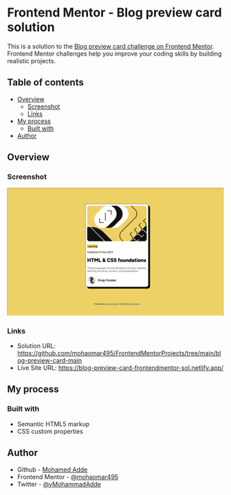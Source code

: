 # Frontend Mentor - Blog preview card solution

This is a solution to the [Blog preview card challenge on Frontend Mentor](https://www.frontendmentor.io/challenges/blog-preview-card-ckPaj01IcS). Frontend Mentor challenges help you improve your coding skills by building realistic projects. 

## Table of contents

- [Overview](#overview)
  - [Screenshot](#screenshot)
  - [Links](#links)
- [My process](#my-process)
  - [Built with](#built-with)
- [Author](#author)


## Overview

### Screenshot

![](./screenshot.png)

### Links

- Solution URL: https://github.com/mohaomar495/FrontendMentorProjects/tree/main/blog-preview-card-main
- Live Site URL: https://blog-preview-card-frontendmentor-sol.netlify.app/

## My process

### Built with

- Semantic HTML5 markup
- CSS custom properties

## Author

- Github - [Mohamed Adde](https://github.com/mohaomar495)
- Frontend Mentor - [@mohaomar495](https://www.frontendmentor.io/profile/yourusername)
- Twitter - [@yMohammadAdde](https://www.twitter.com/yourusername)
